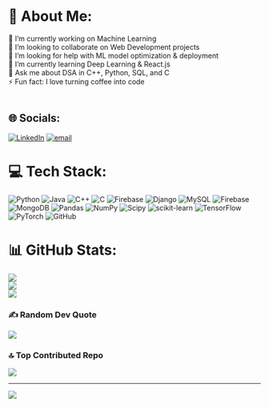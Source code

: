 # 💫 About Me:
🔭 I’m currently working on Machine Learning<br>👯 I’m looking to collaborate on Web Development projects<br>🤝 I’m looking for help with ML model optimization & deployment<br>🌱 I’m currently learning Deep Learning & React.js<br>💬 Ask me about DSA in C++, Python, SQL, and C<br>⚡ Fun fact: I love turning coffee into code<br><br>


## 🌐 Socials:
[![LinkedIn](https://img.shields.io/badge/LinkedIn-%230077B5.svg?logo=linkedin&logoColor=white)](https://linkedin.com/in/manya-upadhyay-2b70522b2) [![email](https://img.shields.io/badge/Email-D14836?logo=gmail&logoColor=white)](mailto:MANYAUV8404@GMAIL.COM) 

# 💻 Tech Stack:
![Python](https://img.shields.io/badge/python-3670A0?style=flat&logo=python&logoColor=ffdd54) ![Java](https://img.shields.io/badge/java-%23ED8B00.svg?style=flat&logo=openjdk&logoColor=white) ![C++](https://img.shields.io/badge/c++-%2300599C.svg?style=flat&logo=c%2B%2B&logoColor=white) ![C](https://img.shields.io/badge/c-%2300599C.svg?style=flat&logo=c&logoColor=white) ![Firebase](https://img.shields.io/badge/firebase-%23039BE5.svg?style=flat&logo=firebase) ![Django](https://img.shields.io/badge/django-%23092E20.svg?style=flat&logo=django&logoColor=white) ![MySQL](https://img.shields.io/badge/mysql-4479A1.svg?style=flat&logo=mysql&logoColor=white) ![Firebase](https://img.shields.io/badge/firebase-a08021?style=flat&logo=firebase&logoColor=ffcd34) ![MongoDB](https://img.shields.io/badge/MongoDB-%234ea94b.svg?style=flat&logo=mongodb&logoColor=white) ![Pandas](https://img.shields.io/badge/pandas-%23150458.svg?style=flat&logo=pandas&logoColor=white) ![NumPy](https://img.shields.io/badge/numpy-%23013243.svg?style=flat&logo=numpy&logoColor=white) ![Scipy](https://img.shields.io/badge/SciPy-%230C55A5.svg?style=flat&logo=scipy&logoColor=%white) ![scikit-learn](https://img.shields.io/badge/scikit--learn-%23F7931E.svg?style=flat&logo=scikit-learn&logoColor=white) ![TensorFlow](https://img.shields.io/badge/TensorFlow-%23FF6F00.svg?style=flat&logo=TensorFlow&logoColor=white) ![PyTorch](https://img.shields.io/badge/PyTorch-%23EE4C2C.svg?style=flat&logo=PyTorch&logoColor=white) ![GitHub](https://img.shields.io/badge/github-%23121011.svg?style=flat&logo=github&logoColor=white)
# 📊 GitHub Stats:
![](https://github-readme-stats.vercel.app/api?username=manya-upadhyay&theme=moltack&hide_border=false&include_all_commits=false&count_private=true)<br/>
![](https://nirzak-streak-stats.vercel.app/?user=manya-upadhyay&theme=moltack&hide_border=false)<br/>
![](https://github-readme-stats.vercel.app/api/top-langs/?username=manya-upadhyay&theme=moltack&hide_border=false&include_all_commits=false&count_private=true&layout=compact)

### ✍ Random Dev Quote
![](https://quotes-github-readme.vercel.app/api?type=vetical&theme=dark)

### 🔝 Top Contributed Repo
![](https://github-contributor-stats.vercel.app/api?username=manya-upadhyay&limit=5&theme=dark&combine_all_yearly_contributions=true)

---
[![](https://visitcount.itsvg.in/api?id=manya-upadhyay&icon=0&color=0)](https://visitcount.itsvg.in)
